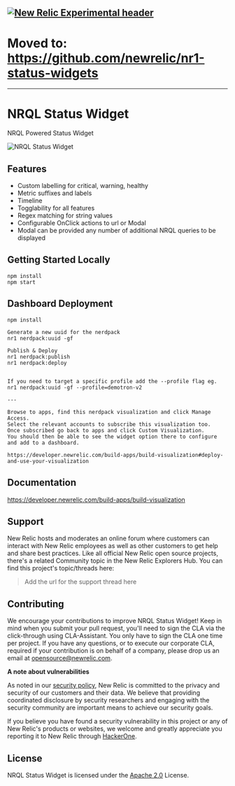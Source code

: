 [![New Relic Experimental header](https://github.com/newrelic/opensource-website/raw/master/src/images/categories/Experimental.png)](https://opensource.newrelic.com/oss-category/#new-relic-experimental)
---
# Moved to: https://github.com/newrelic/nr1-status-widgets
---

# NRQL Status Widget

NRQL Powered Status Widget

![NRQL Status Widget](images/nrql-status-widget-1.png)

## Features

- Custom labelling for critical, warning, healthy
- Metric suffixes and labels
- Timeline
- Togglability for all features
- Regex matching for string values
- Configurable OnClick actions to url or Modal
- Modal can be provided any number of additional NRQL queries to be displayed

## Getting Started Locally

```
npm install
npm start
```

## Dashboard Deployment

```
npm install

Generate a new uuid for the nerdpack
nr1 nerdpack:uuid -gf

Publish & Deploy
nr1 nerdpack:publish
nr1 nerdpack:deploy


If you need to target a specific profile add the --profile flag eg.
nr1 nerdpack:uuid -gf --profile=demotron-v2

---

Browse to apps, find this nerdpack visualization and click Manage Access.
Select the relevant accounts to subscribe this visualization too.
Once subscribed go back to apps and click Custom Visualization.
You should then be able to see the widget option there to configure and add to a dashboard.

https://developer.newrelic.com/build-apps/build-visualization#deploy-and-use-your-visualization

```

## Documentation

https://developer.newrelic.com/build-apps/build-visualization

## Support

New Relic hosts and moderates an online forum where customers can interact with New Relic employees as well as other customers to get help and share best practices. Like all official New Relic open source projects, there's a related Community topic in the New Relic Explorers Hub. You can find this project's topic/threads here:

> Add the url for the support thread here

## Contributing

We encourage your contributions to improve NRQL Status Widget! Keep in mind when you submit your pull request, you'll need to sign the CLA via the click-through using CLA-Assistant. You only have to sign the CLA one time per project.
If you have any questions, or to execute our corporate CLA, required if your contribution is on behalf of a company, please drop us an email at opensource@newrelic.com.

**A note about vulnerabilities**

As noted in our [security policy](../../security/policy), New Relic is committed to the privacy and security of our customers and their data. We believe that providing coordinated disclosure by security researchers and engaging with the security community are important means to achieve our security goals.

If you believe you have found a security vulnerability in this project or any of New Relic's products or websites, we welcome and greatly appreciate you reporting it to New Relic through [HackerOne](https://hackerone.com/newrelic).

## License

NRQL Status Widget is licensed under the [Apache 2.0](http://apache.org/licenses/LICENSE-2.0.txt) License.

